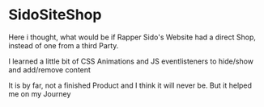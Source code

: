 # SidoSiteShop

Here i thought, what would be if Rapper Sido's Website had a direct Shop, instead of one from a third Party.

I learned a little bit of CSS Animations and JS eventlisteners to hide/show and add/remove content

It is by far, not a finished Product and I think it will never be.
But it helped me on my Journey
